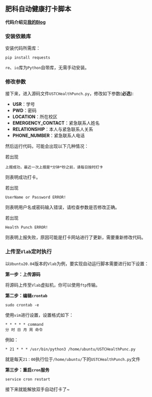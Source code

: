 ## 肥科自动健康打卡脚本

**代码介绍见[我的Blog](https://komorebi660.github.io/2021/08/20/USTCHealthPunch/)**

### 安装依赖库

安装代码所需库：

```
pip install requests
```

`re`、`io`库为`Python`自带库，无需手动安装。

### 修改参数

接下来，进入源码文件`USTCHealthPunch.py`，修改如下参数(**必选**):

- **USR**：学号
- **PWD**：密码
- **LOCATION**：所在校区
- **EMERGENCY_CONTACT**：紧急联系人姓名
- **RELATIONSHIP**：本人与紧急联系人关系
- **PHONE_NUMBER**：紧急联系人电话

然后运行代码，可能会出现以下几种情况：

若出现

```
上报成功，最近一次上报是*分钟*秒之前，请每日按时打卡 
```

则表明成功打卡。

若出现

```
UserName or Password ERROR!
```

则表明用户名或密码输入错误，请检查参数是否修改正确。

若出现

```
Health Punch ERROR!
```

则表明上报失败，原因可能是打卡网站进行了更新，需要重新修改代码。

### 上传至`Vlab`定时执行

以`Ubuntu20.04`版本的`Vlab`为例，要实现自动运行脚本需要进行如下设置：

**第一步：上传源码**

将源码上传至`Vlab`虚拟机，你可以使用`ftp`传输。

**第二步：编辑`crontab`**

```
sudo crontab -e
```

使用`vim`进行设置，设置格式如下：

```
* * * * * command
分 时 日 月 周 命令
```

例如：
```
* 21 * * * /usr/bin/python3 /home/ubuntu/USTCHealthPunc.py
```

就是每天`21：00`执行位于`/home/ubuntu/`下的`USTCHealthPunch.py`文件

**第三步：重启`cron`服务**

```
service cron restart
```

接下来就能解放双手自动打卡了~

